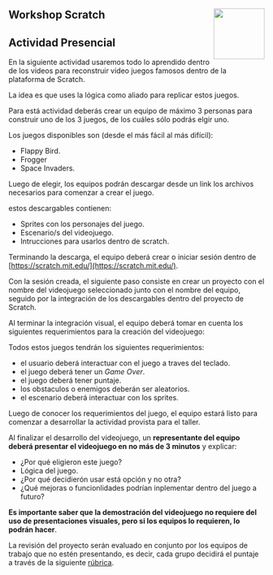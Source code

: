 <section>
<a href="http://desafiolatam.com"><img src="http://blog.desafiolatam.com/wp-content/uploads/2015/03/logo_latam_mini.png" width="100" style="float:right"></a>

# Workshop Scratch

## Actividad Presencial

En la siguiente actividad usaremos todo lo aprendido dentro de los videos para reconstruir video juegos famosos dentro de la plataforma de Scratch.

La idea es que uses la lógica como aliado para replicar estos juegos.

Para está actividad deberás crear un equipo de máximo 3 personas para construir uno de los 3 juegos, de los cuáles sólo podrás elgir uno.

Los juegos disponibles son (desde el más fácil al más difícil):

-	Flappy Bird.
- 	Frogger
-	Space Invaders.

Luego de elegir, los equipos podrán descargar desde un link los archivos necesarios para comenzar a crear el juego.

estos descargables contienen:

- Sprites con los personajes del juego.
- Escenario/s del videojuego.
- Intrucciones para usarlos dentro de scratch.

Terminando la descarga, el equipo deberá crear o iniciar sesión dentro de [https://scratch.mit.edu/](https://scratch.mit.edu/). 

Con la sesión creada, el siguiente paso consiste en crear un proyecto con el nombre del videojuego seleccionado junto con el nombre del equipo, seguido por la integración de los descargables dentro del proyecto de Scratch.

Al terminar la integración visual, el equipo deberá tomar en cuenta los siguientes requerimientos para la creación del videojuego:

Todos estos juegos tendrán los siguientes requerimientos:

* el usuario deberá interactuar con el juego a traves del teclado.
* el juego deberá tener un *Game Over*.
* el juego deberá tener puntaje.
* los obstaculos o enemigos deberán ser aleatorios.
* el escenario deberá interactuar con los sprites.

Luego de conocer los requerimientos del juego, el equipo estará listo para comenzar a desarrollar la actividad provista para el taller.

Al finalizar el desarrollo del videojuego, un **representante del equipo deberá presentar el videojuego en no más de 3 minutos** y explicar:

-	¿Por qué eligieron este juego?
-	Lógica del juego.
-	¿Por qué decidierón usar está opción y no otra?
-	¿Qué mejoras o funcionlidades podrían inplementar dentro del juego a futuro?

**Es importante saber que la demostración del videojuego no requiere del uso de presentaciones visuales, pero si los equipos lo requieren, lo podrán hacer**.

La revisión del proyecto serán evaluado en conjunto por los equipos de trabajo que no estén presentando, es decir, cada grupo decidirá el puntaje a través de la siguiente [rúbrica](https://goo.gl/1u9e5f).

